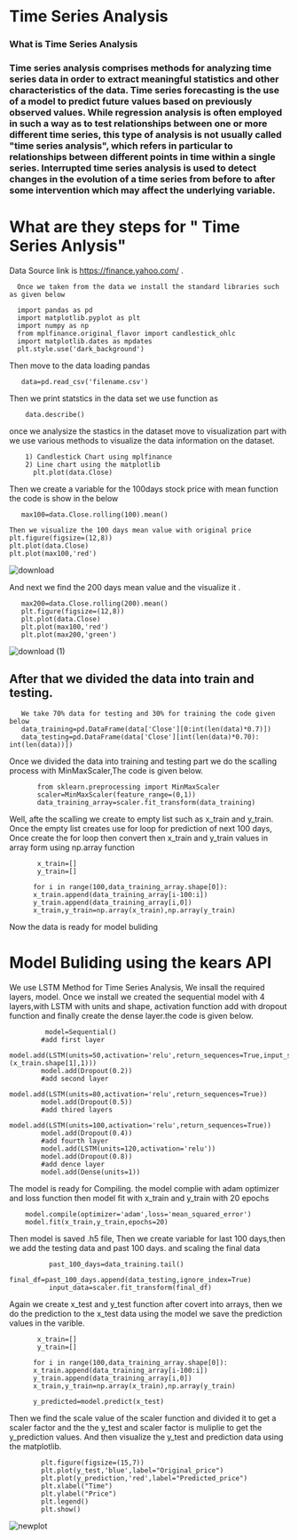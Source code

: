 # Time Series Analysis

### What is Time Series Analysis

### Time series analysis comprises methods for analyzing time series data in order to extract meaningful statistics and other characteristics of the data. Time series forecasting is the use of a model to predict future values based on previously observed values. While regression analysis is often employed in such a way as to test relationships between one or more different time series, this type of analysis is not usually called "time series analysis", which refers in particular to relationships between different points in time within a single series. Interrupted time series analysis is used to detect changes in the evolution of a time series from before to after some intervention which may affect the underlying variable.

# What are they steps for " Time Series Anlysis"

Data Source link is https://finance.yahoo.com/ .

      Once we taken from the data we install the standard libraries such as given below

      import pandas as pd
      import matplotlib.pyplot as plt
      import numpy as np
      from mplfinance.original_flavor import candlestick_ohlc
      import matplotlib.dates as mpdates
      plt.style.use('dark_background')

Then move to the data loading pandas

       data=pd.read_csv('filename.csv')

Then we print statstics in the data set we use function as

        data.describe()

once we analysize the stastics in the dataset move to visualization part with we use various methods to visualize the data information on the dataset.

        1) Candlestick Chart using mplfinance
        2) Line chart using the matplotlib
          plt.plot(data.Close)

Then we create a variable for the 100days stock price with mean function the code is show in the below

       max100=data.Close.rolling(100).mean()

    Then we visualize the 100 days mean value with original price
    plt.figure(figsize=(12,8))
    plt.plot(data.Close)
    plt.plot(max100,'red')

![download](https://user-images.githubusercontent.com/98636972/197584455-5b5b3537-8217-4565-a118-ba62d71a7365.png)

And next we find the 200 days mean value and the visualize it .

       max200=data.Close.rolling(200).mean()
       plt.figure(figsize=(12,8))
       plt.plot(data.Close)
       plt.plot(max100,'red')
       plt.plot(max200,'green')

![download (1)](https://user-images.githubusercontent.com/98636972/197584607-57735e98-4293-4300-95fc-aaef32830836.png)

## After that we divided the data into train and testing.

       We take 70% data for testing and 30% for training the code given below
       data_training=pd.DataFrame(data['Close'][0:int(len(data)*0.7)])
       data_testing=pd.DataFrame(data['Close'][int(len(data)*0.70): int(len(data))])

Once we divided the data into training and testing part we do the scalling process with MinMaxScaler,The code is given below.

           from sklearn.preprocessing import MinMaxScaler
           scaler=MinMaxScaler(feature_range=(0,1))
           data_training_array=scaler.fit_transform(data_training)

Well, afte the scalling we create to empty list such as x_train and y_train. Once the empty list creates use for loop for prediction of next 100 days, Once create the for loop then convert then x_train and y_train values in array form using np.array function

           x_train=[]
           y_train=[]

          for i in range(100,data_training_array.shape[0]):
          x_train.append(data_training_array[i-100:i])
          y_train.append(data_training_array[i,0])
          x_train,y_train=np.array(x_train),np.array(y_train)

Now the data is ready for model buliding

# Model Buliding using the kears API

We use LSTM Method for Time Series Analysis, We insall the required layers, model. Once we install we created the sequential model with 4 layers,with LSTM with units and shape, activation function add with dropout function and finally create the dense layer.the code is given below.

             model=Sequential()
            #add first layer
            model.add(LSTM(units=50,activation='relu',return_sequences=True,input_shape=(x_train.shape[1],1)))
            model.add(Dropout(0.2))
            #add second layer
            model.add(LSTM(units=80,activation='relu',return_sequences=True))
            model.add(Dropout(0.5))
            #add thired layers
            model.add(LSTM(units=100,activation='relu',return_sequences=True))
            model.add(Dropout(0.4))
            #add fourth layer
            model.add(LSTM(units=120,activation='relu'))
            model.add(Dropout(0.8))
            #add dence layer
            model.add(Dense(units=1))

The model is ready for Compiling. the model complie with adam optimizer and loss function then model fit with x_train and y_train with 20 epochs

        model.compile(optimizer='adam',loss='mean_squared_error')
        model.fit(x_train,y_train,epochs=20)

Then model is saved .h5 file, Then we create variable for last 100 days,then we add the testing data and past 100 days. and scaling the final data

              past_100_days=data_training.tail()
              final_df=past_100_days.append(data_testing,ignore_index=True)
              input_data=scaler.fit_transform(final_df)

Again we create x_test and y_test function after covert into arrays, then we do the prediction to the x_test data using the model we save the prediction values in the varible.

           x_train=[]
           y_train=[]

          for i in range(100,data_training_array.shape[0]):
          x_train.append(data_training_array[i-100:i])
          y_train.append(data_training_array[i,0])
          x_train,y_train=np.array(x_train),np.array(y_train)

          y_predicted=model.predict(x_test)

Then we find the scale value of the scaler function and divided it to get a scaler factor and the the y_test and scaler factor is muliplie to get the y_prediction values. And then visualize the y_test and prediction data using the matplotlib.

            plt.figure(figsize=(15,7))
            plt.plot(y_test,'blue',label="Original_price")
            plt.plot(y_prediction,'red',label="Predicted_price")
            plt.xlabel("Time")
            plt.ylabel("Price")
            plt.legend()
            plt.show()


![newplot](https://user-images.githubusercontent.com/98636972/197584718-5d3d60cf-74e6-468d-a269-fc92c591e519.png)
